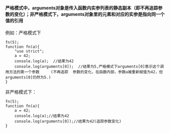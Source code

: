 #### 严格模式中，arguments对象是传入函数内实参列表的静态副本（即不再追踪参数的变化）；非严格模式下，arguments对象里的元素和对应的实参是指向同一个值的引用



例如：严格模式下

    fn(5);
    function fn(a){
    	"use strict";
    	a = 42;
    	console.log(a);  //结果为42
    	console.log(arguments[0]);  //结果为5,严格模式下arguments[0]表示这个调用方法的第一个参数     (不再追踪  参数的变化，在函数内部，参数a被重新赋值为42，但arguments[0]仍然为5.)
    }

非严格模式下：

    fn(5);
    function fn(a){
    	a = 42;
    	console.log(a);//结果为42
    	console.log(arguments[0]);//结果为42(追踪参数变化)
    }